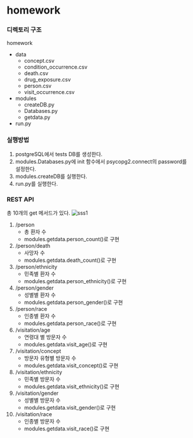 # homework
### 디렉토리 구조
homework
 - data
   - concept.csv
   - condition_occurrence.csv
   - death.csv
   - drug_exposure.csv
   - person.csv
   - visit_occurrence.csv
 - modules
   - createDB.py
   - Databases.py
   - getdata.py
 - run.py

### 실행방법
1. postgreSQL에서 tests DB를 생성한다.
2. modules.Databases.py에 init 함수에서 psycopg2.connect의 password를 설정한다.
3. modules.createDB를 실행한다.
4. run.py를 실행한다.

### REST API
총 10개의 get 메서드가 있다.
![sss1](https://user-images.githubusercontent.com/69146451/110596319-7ca8ae00-81c2-11eb-8cae-b5c12b647bdb.PNG)
1. /person
    - 총 환자 수
    - modules.getdata.person_count()로 구현    
2. /person/death
    - 사망자 수
    - modules.getdata.death_count()로 구현
3. /person/ethnicity
    - 민족별 환자 수
    - modules.getdata.person_ethnicity()로 구현
4. /person/gender
    - 성별별 환자 수
    - modules.getdata.person_gender()로 구현
5. /person/race
    - 인종별 환자 수
    - modules.getdata.person_race()로 구현
6. /visitation/age
    - 연령대 별 방문자 수
    - modules.getdata.visit_age()로 구현
7. /visitation/concept
    - 방문자 유형별 방문자 수
    - modules.getdata.visit_concept()로 구현
8. /visitation/ethnicity
    - 민족별 방문자 수
    - modules.getdata.visit_ethnicity()로 구현
9. /visitation/gender
    - 성별별 방문자 수
    - modules.getdata.visit_gender()로 구현
10. /visitation/race
    - 인종별 방문자 수
    - modules.getdata.visit_race()로 구현
